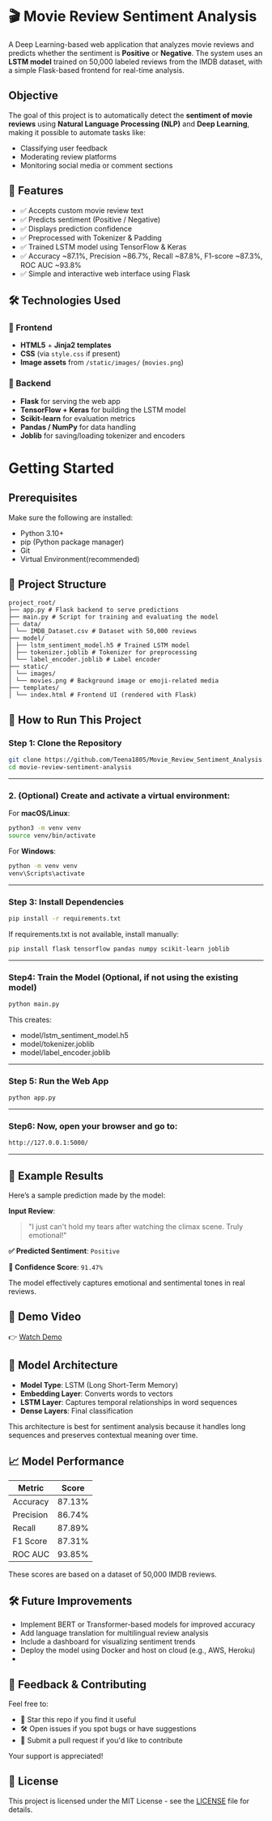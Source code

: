 # 🎬 Movie Review Sentiment Analysis

A Deep Learning-based web application that analyzes movie reviews and predicts whether the sentiment is **Positive** or **Negative**. The system uses an **LSTM model** trained on 50,000 labeled reviews from the IMDB dataset, with a simple Flask-based frontend for real-time analysis.


## Objective

The goal of this project is to automatically detect the **sentiment of movie reviews** using **Natural Language Processing (NLP)** and **Deep Learning**, making it possible to automate tasks like:

- Classifying user feedback
- Moderating review platforms
- Monitoring social media or comment sections


## 📌 Features

- ✅ Accepts custom movie review text
- ✅ Predicts sentiment (Positive / Negative)
- ✅ Displays prediction confidence
- ✅ Preprocessed with Tokenizer & Padding
- ✅ Trained LSTM model using TensorFlow & Keras
- ✅ Accuracy ~87.1%, Precision ~86.7%, Recall ~87.8%, F1-score ~87.3%, ROC AUC ~93.8%
- ✅ Simple and interactive web interface using Flask


## 🛠️ Technologies Used

### 🔹 Frontend
- **HTML5** + **Jinja2 templates**
- **CSS** (via `style.css` if present)
- **Image assets** from `/static/images/` (`movies.png`)

### 🔹 Backend
- **Flask** for serving the web app
- **TensorFlow + Keras** for building the LSTM model
- **Scikit-learn** for evaluation metrics
- **Pandas / NumPy** for data handling
- **Joblib** for saving/loading tokenizer and encoders


# Getting Started
## Prerequisites
Make sure the following are installed:
- Python 3.10+
- pip (Python package manager)
- Git
- Virtual Environment(recommended)


## 📂 Project Structure
```plaintext
project_root/
├── app.py # Flask backend to serve predictions
├── main.py # Script for training and evaluating the model
├── data/
│ └── IMDB_Dataset.csv # Dataset with 50,000 reviews
├── model/
│ ├── lstm_sentiment_model.h5 # Trained LSTM model
│ ├── tokenizer.joblib # Tokenizer for preprocessing
│ └── label_encoder.joblib # Label encoder
├── static/
│ └── images/
│ └── movies.png # Background image or emoji-related media
├── templates/
│ └── index.html # Frontend UI (rendered with Flask)
```

## 🚀 How to Run This Project

### Step 1: Clone the Repository

```bash
git clone https://github.com/Teena1805/Movie_Review_Sentiment_Analysis.git
cd movie-review-sentiment-analysis
```
---
### 2. **(Optional) Create and activate a virtual environment:**

For **macOS/Linux**:

```bash
python3 -m venv venv
source venv/bin/activate
```

For **Windows**:

```bash
python -m venv venv
venv\Scripts\activate
```
---
### Step 3: Install Dependencies
```bash
pip install -r requirements.txt
```
If requirements.txt is not available, install manually:
```bash
pip install flask tensorflow pandas numpy scikit-learn joblib
```
---
### Step4: Train the Model (Optional, if not using the existing model)
```bash
python main.py
```
This creates:
- model/lstm_sentiment_model.h5
- model/tokenizer.joblib
- model/label_encoder.joblib
- ---
### Step 5: Run the Web App
```bash
python app.py
```
---
### Step6: Now, open your browser and go to:
```bash
http://127.0.0.1:5000/
```
---
## 🧪 Example Results

Here’s a sample prediction made by the model:

**Input Review**:
> "I just can't hold my tears after watching the climax scene. Truly emotional!"

**✅ Predicted Sentiment**: `Positive`  

**🎯 Confidence Score**: `91.47%`

The model effectively captures emotional and sentimental tones in real reviews.


## 🎥 Demo Video

👉 [Watch Demo](https://drive.google.com/file/d/1NQMG2gWGxaEhVGaWIMsSuAcD-ED6rWad/view?usp=sharing)


## 🧠 Model Architecture

- **Model Type**: LSTM (Long Short-Term Memory)
- **Embedding Layer**: Converts words to vectors
- **LSTM Layer**: Captures temporal relationships in word sequences
- **Dense Layers**: Final classification

This architecture is best for sentiment analysis because it handles long sequences and preserves contextual meaning over time.


## 📈 Model Performance

| Metric       | Score     |
|--------------|-----------|
| Accuracy     | 87.13%    |
| Precision    | 86.74%    |
| Recall       | 87.89%    |
| F1 Score     | 87.31%    |
| ROC AUC      | 93.85%    |

These scores are based on a dataset of 50,000 IMDB reviews.


## 🛠 Future Improvements

- Implement BERT or Transformer-based models for improved accuracy
- Add language translation for multilingual review analysis
- Include a dashboard for visualizing sentiment trends
- Deploy the model using Docker and host on cloud (e.g., AWS, Heroku)
- 

## 💬 Feedback & Contributing

Feel free to:
- 🌟 Star this repo if you find it useful
- 🛠 Open issues if you spot bugs or have suggestions
- 📩 Submit a pull request if you'd like to contribute

Your support is appreciated!


## 📝 License

This project is licensed under the MIT License - see the [LICENSE](LICENSE) file for details.




